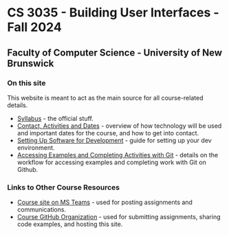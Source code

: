 # CS 3035 - Building User Interfaces - Fall 2024

## Faculty of Computer Science - University of New Brunswick

### On this site

This website is meant to act as the main source for all course-related details.

- [Syllabus](pages/CS3035-fall-2024-syllabus.md) - the official stuff.
- [Contact, Activities and Dates](pages/CS3035-fall-2024-course-activities.md) - overview of how technology will be used and important dates for the course, and how to get into contact.
- [Setting Up Software for Development](pages/CS3035-software-setup.md) - guide for setting up your dev environment.
- [Accessing Examples and Completing Activities with Git](pages/CS3035-assignments-with-git.md) - details on the workflow for accessing examples and completing work with Git on Github.

### Links to Other Course Resources

- [Course site on MS Teams](https://teams.microsoft.com/l/team/19%3axul05lHiKMGcnvmF9HtzPlbflaHtuUWnuACVGuyMABs1%40thread.tacv2/conversations?groupId=57fa9132-a0f5-40b1-8d61-a7b422d3d8ae&tenantId=244e6ed2-339a-47f3-b95c-e45351c198b7) - used for posting assignments and communications.
- [Course GitHub Organization](https://github.com/CS-3035-Fall-2023) - used for submitting assignments, sharing code examples, and hosting this site.

